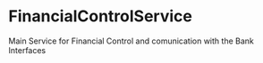 FinancialControlService
=======================

Main Service for Financial Control and comunication with the Bank Interfaces
